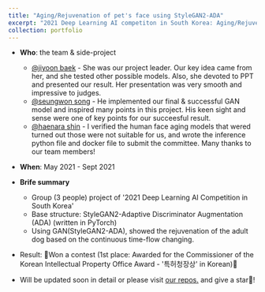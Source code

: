```yaml
---
title: "Aging/Rejuvenation of pet's face using StyleGAN2-ADA"
excerpt: "2021 Deep Learning AI competiton in South Korea: Aging/Rejuvenation of pet's face using StyleGAN2-ADA"
collection: portfolio
---
```


- **Who**: the team & side-project
  * [@jiyoon baek](https://github.com/jiyoonbaekbaek) - She was our project leader. Our key idea came from her, and she tested other possible models. Also, she devoted to PPT and presented our result. Her presentation was very smooth and impressive to judges. 
  * [@seungwon song](https://github.com/sw-song) - He implemented our final & successful GAN model and inspired many points in this project. His keen sight and sense were one of key points for our succeesful result.
  * [@haenara shin](https://github.com/haenara-shin) - I verified the human face aging models that wered turned out those were not suitable for us, and wrote the inference python file and docker file to submit the committee. Many thanks to our team members!
- **When**: May 2021 - Sept 2021
- **Brife summary**
  * Group (3 people) project of '2021 Deep Learning AI Competition in South Korea' 
  * Base structure: StyleGAN2-Adaptive Discriminator Augmentation (ADA) (written in PyTorch)
  * Using GAN(StyleGAN2-ADA), showed the rejuvenation of the adult dog based on the continuous time-flow changing.
- Result: 🎉Won a contest (1st place: Awarded for the Commissioner of the Korean Intellectual Property Office Award - '특허청장상' in Korean)🎉

- Will be updated soon in detail or please visit [our repos.](https://github.com/haenara-shin/GAN_Project) and give a star🌟!

